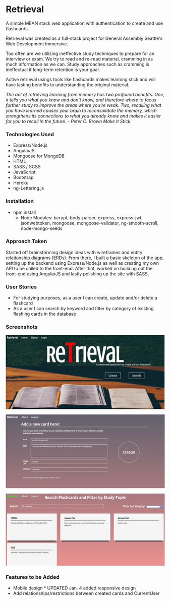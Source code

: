 # Retrieval
A simple MEAN stack web application with authentication to create and use flashcards.

Retrieval was created as a full-stack project for General Assembly Seattle's Web Development Immersive. 

Too often are we utilizing ineffective study techniques to prepare for an interview or exam. We try to read and re-read material, cramming in as much information as we can. Study approaches such as cramming is ineffectual if long-term retention is your goal. 

Active retrieval usings tools like flashcards makes learning stick and will have lasting benefits to understanding the original material.

*The act of retrieving learning from memory has two profound benefits. One, it tells you what you know and don’t know, and therefore where to focus further study to improve the areas where you’re weak. Two, recalling what you have learned causes your brain to reconsolidate the memory, which strengthens its connections to what you already know and makes it easier for you to recall in the future. - Peter C. Brown Make It Stick*

### Technologies Used
* Express/Node.js
* AngularJS
* Mongoose for MongoDB
* HTML
* SASS / SCSS
* JavaScript
* Bootstrap
* Heroku
* ng-Lettering.js

### Installation

* npm install
	* Node Modules: bcrypt, body-parser, express, express-jwt, jsonwebtoken, mongoose, mongoose-validator, ng-smooth-scroll, node-mongo-seeds

### Approach Taken

Started off brainstorming design ideas with wireframes and entity relationship diagrams (ERDs). From there, I built a basic skeleton of the app, setting up the backend using Express/Node.js as well as creating my own API to be called to the front-end. After that, worked on building out the front-end using AngularJS and lastly polishing up the site with SASS.

### User Stories

* For studying purposes, as a user I can create, update and/or delete a flashcard
* As a user I can search by keyword and filter by category of existing flashing cards in the database

### Screenshots

![Retrieval Screenshot 1](https://github.com/abautist/flashcard-app/blob/master/public/app/images/Screen%20Shot%202015-12-18%20at%2010.05.52%20AM.png "Retrieval Screenshot 1")

![Retrieval Screenshot 2](https://github.com/abautist/flashcard-app/blob/master/public/app/images/Screen%20Shot%202015-12-18%20at%2010.06.25%20AM.png "Retrieval Screenshot 2")

![Retrieval Screenshot 3](https://github.com/abautist/flashcard-app/blob/master/public/app/images/Screen%20Shot%202015-12-18%20at%2010.07.34%20AM.png "Retrieval Screenshot 3")

### Features to be Added
* Mobile design \* UPDATED Jan. 4 added responsive design
* Add relationships/restrictions between created cards and CurrentUser



